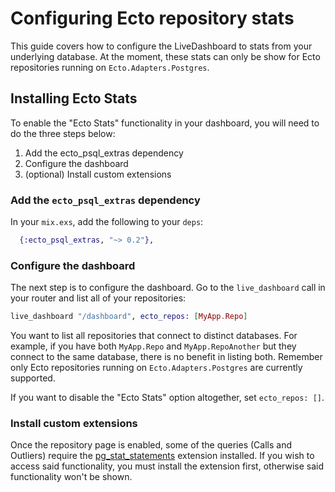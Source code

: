 # Configuring Ecto repository stats

This guide covers how to configure the LiveDashboard to stats from your underlying database. At the moment, these stats can only be show for Ecto repositories running on `Ecto.Adapters.Postgres`.

## Installing Ecto Stats

To enable the "Ecto Stats" functionality in your dashboard, you will need to do the three steps below:

  1. Add the ecto_psql_extras dependency
  2. Configure the dashboard
  3. (optional) Install custom extensions

### Add the `ecto_psql_extras` dependency

In your `mix.exs`, add the following to your `deps`:

```elixir
  {:ecto_psql_extras, "~> 0.2"},
```

### Configure the dashboard

The next step is to configure the dashboard. Go to the `live_dashboard` call in your router and list all of your repositories:

```elixir
live_dashboard "/dashboard", ecto_repos: [MyApp.Repo]
```

You want to list all repositories that connect to distinct databases. For example, if you have both `MyApp.Repo` and `MyApp.RepoAnother` but they connect to the same database, there is no benefit in listing both. Remember only Ecto repositories running on `Ecto.Adapters.Postgres` are currently supported.

If you want to disable the "Ecto Stats" option altogether, set `ecto_repos: []`.

### Install custom extensions

Once the repository page is enabled, some of the queries (Calls and Outliers) require the [pg_stat_statements](https://www.postgresql.org/docs/current/pgstatstatements.html) extension installed. If you wish to access said functionality, you must install the extension first, otherwise said functionality won't be shown.
